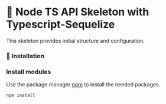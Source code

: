 # 👋 Node TS API Skeleton with Typescript-Sequelize

This skeleton provides initial structure and configuration.

### 🔌 Installation

### Install modules

Use the package manager [npm](https://pip.pypa.io/en/stable/) to install the needed packages.

```bash
npm install
```
